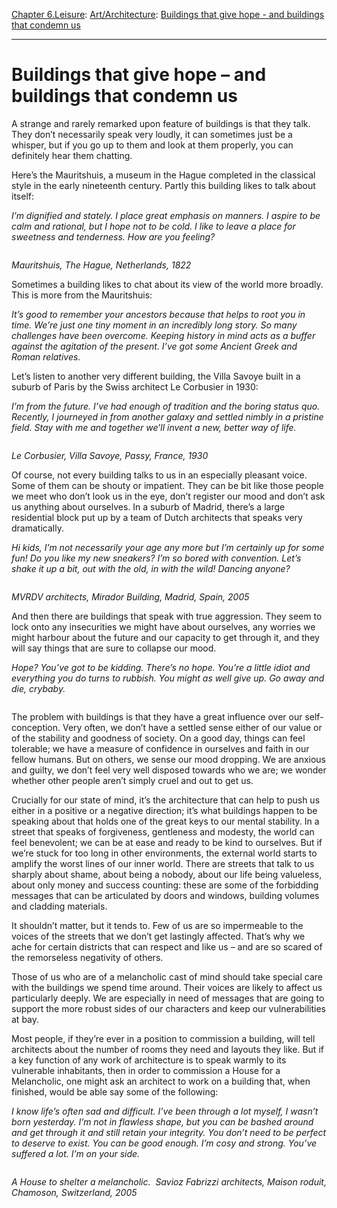 [Chapter 6.Leisure](https://www.theschooloflife.com/thebookoflife/category/leisure/): [Art/Architecture](https://www.theschooloflife.com/thebookoflife/category/leisure/artarchitecture/): [Buildings that give hope - and buildings that condemn us](https://www.theschooloflife.com/thebookoflife/buildings-that-give-hope-and-buildings-that-condemn-us/)

* * *

# Buildings that give hope – and buildings that condemn us

A strange and rarely remarked upon feature of buildings is that they talk. They don’t necessarily speak very loudly, it can sometimes just be a whisper, but if you go up to them and look at them properly, you can definitely hear them chatting.&nbsp;

Here’s the Mauritshuis, a museum in the Hague completed in the classical style in the early nineteenth century. Partly this building likes to talk about itself:

_I’m dignified and stately. I place great emphasis on manners. I aspire to be calm and rational, but I hope not to be cold. I like to leave a place for sweetness and tenderness. How are you feeling?_

<figure class="aligncenter"><img src="https://lh3.googleusercontent.com/zbjik05JZJ2Gg2Vwel8oPF-4BiMYZSCl5oW3vlXZcmawj0WCrJMEmkAtG4PKu0--wwUY1aNpiz7mR1uf-JtwWCYlbB0AlzN4d2mVNxQ7BXbNEeVRmJ6uG2LtK6eE9uD26BQMTfQK" alt=""></figure>

_Mauritshuis, The Hague, Netherlands, 1822_

Sometimes a building likes to chat about its view of the world more broadly. This is more from the Mauritshuis:

_It’s good to remember your ancestors because that helps to root you in time. We’re just one tiny moment in an incredibly long story. So many challenges have been overcome. Keeping history in mind acts as a buffer against the agitation of the present. I’ve got some Ancient Greek and Roman relatives._

Let’s listen to another very different building, the Villa Savoye built in a suburb of Paris by the Swiss architect Le Corbusier in 1930:

_I’m from the future. I’ve had enough of tradition and the boring status quo. Recently, I journeyed in from another galaxy and settled nimbly in a pristine field. Stay with me and together we’ll invent a new, better way of life._

<figure class="aligncenter"><img src="https://lh3.googleusercontent.com/cVQ-26dcGuI2y7kMT4La1KOyzcGv4xoqCGu94eVCiJRf8CZzR1W7TNXxsL7Aakc8DzJfm96cGPZWsfanZlOZfwTLzHT4M8B6qT0mgU_fclk2EJmOD_XvHYS_PY59WbXgLCr_9gvb" alt=""></figure>

_Le Corbusier, Villa Savoye, Passy, France, 1930_

Of course, not every building talks to us in an especially pleasant voice. Some of them can be shouty or impatient. They can be bit like those people we meet who don’t look us in the eye, don’t register our mood and don’t ask us anything about ourselves. In a suburb of Madrid, there’s a large residential block put up by a team of Dutch architects that speaks very dramatically.

_Hi kids, I’m not necessarily your age any more but I’m certainly up for some fun! Do you like my new sneakers? I’m so bored with convention. Let’s shake it up a bit, out with the old, in with the wild! Dancing anyone?_

<figure class="aligncenter"><img src="https://lh6.googleusercontent.com/aoyiq09TNgf7unxXZ04eiPY2Zz3QwNlX7QwBJoq6MEiBemrH_mrJ-ZazLpLXwb0z7vl8swuxKr9WNfqeEM5WpH-7QN9Mjag55haWvhn7Zdm3r6j01zDdsoIuqdBx6EPnyd8OM1tF" alt=""></figure>

_MVRDV architects, Mirador Building, Madrid, Spain, 2005_

And then there are buildings that speak with true aggression. They seem to lock onto any insecurities we might have about ourselves, any worries we might harbour about the future and our capacity to get through it, and they will say things that are sure to collapse our mood.

_Hope? You’ve got to be kidding. There’s no hope. You’re a little idiot and everything you do turns to rubbish. You might as well give up. Go away and die, crybaby._

<figure class="aligncenter"><img src="https://lh3.googleusercontent.com/4DvWNeGU0PoXutKtAY7yi_YjbreE0YxSPlQwvLOgkxUvbU562gD45CMiCMxYikfV19F1hT5nV-zlW4mFMtXqLe9Jg1UirHMeYAQ5d7r54FoRGF-yT-slaRaNd0J0s2zkVJKwhQHB" alt=""></figure>

The problem with buildings is that they have a great influence over our self-conception. Very often, we don’t have a settled sense either of our value or of the stability and goodness of society. On a good day, things can feel tolerable; we have a measure of confidence in ourselves and faith in our fellow humans. But on others, we sense our mood dropping. We are anxious and guilty, we don’t feel very well disposed towards who we are; we wonder whether other people aren’t simply cruel and out to get us.

Crucially for our state of mind, it’s the architecture that can help to push us either in a positive or a negative direction; it’s what buildings happen to be speaking about that holds one of the great keys to our mental stability. In a street that speaks of forgiveness, gentleness and modesty, the world can feel benevolent; we can be at ease and ready to be kind to ourselves. But if we’re stuck for too long in other environments, the external world starts to amplify the worst lines of our inner world. There are streets that talk to us sharply about shame, about being a nobody, about our life being valueless, about only money and success counting: these are some of the forbidding messages that can be articulated by doors and windows, building volumes and cladding materials.

It shouldn’t matter, but it tends to. Few of us are so impermeable to the voices of the streets that we don’t get lastingly affected. That’s why we ache for certain districts that can respect and like us – and are so scared of the remorseless negativity of others.

Those of us who are of a melancholic cast of mind should take special care with the buildings we spend time around. Their voices are likely to affect us particularly deeply. We are especially in need of messages that are going to support the more robust sides of our characters and keep our vulnerabilities at bay.&nbsp;

Most people, if they’re ever in a position to commission a building, will tell architects about the number of rooms they need and layouts they like. But if a key function of any work of architecture is to speak warmly to its vulnerable inhabitants, then in order to commission a House for a Melancholic, one might ask an architect to work on a building that, when finished, would be able say some of the following:

_I know life’s often sad and difficult. I’ve been through a lot myself, I wasn’t born yesterday. I’m not in flawless shape, but you can be bashed around and get through it and still retain your integrity. You don’t need to be perfect to deserve to exist. You can be good enough. I’m cosy and strong. You’ve suffered a lot. I’m on your side.&nbsp;_

<figure class="aligncenter"><img src="https://lh4.googleusercontent.com/pq7bLdKNNWCmDnps5Y8Z7WN6B7Wz88u7Re7OxtOYXvUpC7SQtbUBumZ6m0d_D8jX4LMnRoNyrg--M1mHwhacJv7KCPwUde0lq6Ytt8zVQ9pl_W4_OXR7lIqsZUN3Dkw7Cs2xSidA" alt=""></figure>

_A House to shelter a melancholic. &nbsp;Savioz Fabrizzi architects, Maison roduit, Chamoson, Switzerland, 2005_
